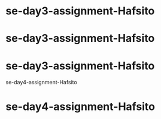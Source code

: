 # se-day3-assignment-Hafsito
# se-day3-assignment-Hafsito
# se-day3-assignment-Hafsito
se-day4-assignment-Hafsito
# se-day4-assignment-Hafsito
